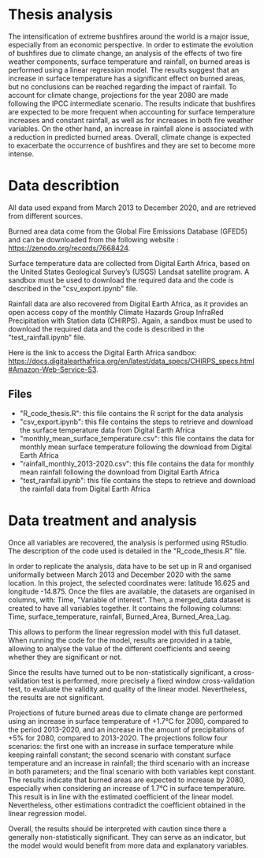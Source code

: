 # Thesis analysis

The intensification of extreme bushfires around the world is a major issue, especially from an economic perspective. In order to estimate the evolution of bushfires due to climate change, an analysis of the effects of two fire weather components, surface temperature and rainfall, on burned areas is performed using a linear regression model. The results suggest that an increase in surface temperature has a significant effect on burned areas, but no conclusions can be reached regarding the impact of rainfall. To account for climate change, projections for the year 2080 are made following the IPCC intermediate scenario. The results indicate that bushfires are expected to be more frequent when accounting for surface temperature increases and constant rainfall, as well as for increases in both fire weather variables. On the other hand, an increase in rainfall alone is associated with a reduction in predicted burned areas. Overall, climate change is expected to exacerbate the occurrence of bushfires and they are set to become more intense.

# Data describtion
All data used expand from March 2013 to December 2020, and are retrieved from different sources.

Burned area data come from the Global Fire Emissions Database (GFED5) and can be downloaded from the following website : https://zenodo.org/records/7668424. 

Surface temperature data are collected from Digital Earth Africa, based on the United States Geological Survey’s (USGS) Landsat satellite program. A sandbox must be used to download the required data and the code is described in the "csv_export.ipynb" file.  

Rainfall data are also recovered from Digital Earth Africa, as it provides an open access copy of the monthly Climate Hazards Group InfraRed Precipitation with Station data (CHIRPS). Again, a sandbox must be used to download the required data and the code is described in the "test_rainfall.ipynb" file. 

Here is the link to access the Digital Earth Africa sandbox: https://docs.digitalearthafrica.org/en/latest/data_specs/CHIRPS_specs.html#Amazon-Web-Service-S3.

## Files 
- "R_code_thesis.R": this file contains the R script for the data analysis
- "csv_export.ipynb": this file contains the steps to retrieve and download the surface temperature data from Digital Earth Africa
- "monthly_mean_surface_temperature.csv": this file contains the data for monthly mean surface temperature following the download from Digital Earth Africa
- "rainfall_monthly_2013-2020.csv": this file contains the data for monthly mean rainfall following the download from Digital Earth Africa
- "test_rainfall.ipynb": this file contains the steps to retrieve and download the rainfall data from Digital Earth Africa

# Data treatment and analysis
Once all variables are recovered, the analysis is performed using RStudio. The description of the code used is detailed in the "R_code_thesis.R" file. 

In order to replicate the analysis, data have to be set up in R and organised uniformally between March 2013 and December 2020 with the same location. In this project, the selected coordinates were: latitude 16.625 and longitude -14.875. Once the files are available, the datasets are organised in columns, with: Time, "Variable of interest". Then, a merged_data dataset is created to have all variables together. It contains the following columns: Time, surface_temperature, rainfall, Burned_Area, Burned_Area_Lag. 

This allows to perform the linear regression model with this full dataset. When running the code for the model, results are provided in a table, allowing to analyse the value of the different coefficients and seeing whether they are significant or not. 

Since the results have turned out to be non-statistically significant, a cross-validation test is performed, more precisely a fixed window cross-validation test, to evaluate the validity and quality of the linear model. Nevertheless, the results are not significant. 

Projections of future burned areas due to climate change are performed using an increase in surface temperature of +1.7°C for 2080, compared to the period 2013-2020, and an increase in the amount of precipitations of +5% for 2080, compared to 2013-2020. The projections follow four scenarios: the first one with an increase in surface temperature while keeping rainfall constant; the second scenario with constant surface temperature and an increase in rainfall; the third scenario with an increase in both parameters; and the final scenario with both variables kept constant. 
The results indicate that burned areas are expected to increase by 2080, especially when considering an increase of 1.7°C in surface temperature. This result is in line with the estimated coefficient of the linear model. Nevertheless, other estimations contradict the coefficient obtained in the linear regression model. 

Overall, the results should be interpreted with caution since there a generally non-statistically significant. They can serve as an indicator, but the model would would benefit from more data and explanatory variables. 




